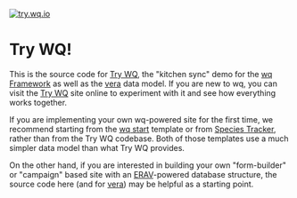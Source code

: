 [![try.wq.io](https://raw.githubusercontent.com/powered-by-wq/try.wq.io/master/app/images/icon-192.png)](https://try.wq.io)

# Try WQ!

This is the source code for [Try WQ], the "kitchen sync" demo for the [wq Framework] as well as the [vera] data model.  If you are new to wq, you can visit the [Try WQ] site online to experiment with it and see how everything works together.

If you are implementing your own wq-powered site for the first time, we recommend starting from the [wq start] template or from [Species Tracker], rather than from the Try WQ codebase.  Both of those templates use a much simpler data model than what Try WQ provides.

On the other hand, if you are interested in building your own "form-builder" or "campaign" based site with an [ERAV]-powered database structure, the source code here (and for [vera](https://github.com/wq/vera)) may be helpful as a starting point.

[wq Framework]: https://wq.io/
[vera]: https://wq.io/vera
[wq start]: https://wq.io/docs/setup
[Species Tracker]: https://github.com/powered-by-wq/species.wq.io
[Try WQ]: https://try.wq.io/
[ERAV]: https://wq.io/docs/erav
